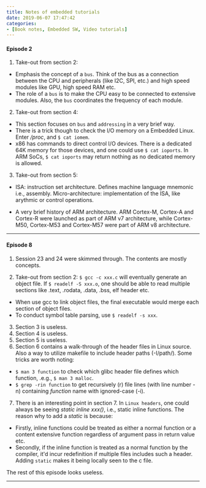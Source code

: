 ```yaml
---
title: Notes of embedded tutorials
date: 2019-06-07 17:47:42
categories:
- [Book notes, Embedded SW, Video tutorials]
---
```


#### **Episode 2**

1. Take-out from section 2:

* Emphasis the concept of a `bus`. Think of the bus as a connection between the CPU and peripherals (like I2C, SPI, etc.) and high speed modules like GPU, high speed RAM etc. 
* The role of a `bus` is to make the CPU easy to be connected to extensive modules. Also, the `bus` coordinates the frequency of each module.

2. Take-out from section 4:

* This section focuses on `bus` and `addressing` in a very brief way.
* There is a trick though to check the I/O memory on a Embedded Linux. Enter */proc*, and `$ cat iomem`.
* x86 has commands to direct control I/O devices. There is a dedicated 64K memory for those devices, and one could use `$ cat ioports`. In ARM SoCs, `$ cat ioports` may return nothing as no dedicated memory is allowed.

3. Take-out from section 5:

* ISA: instruction set architecture. Defines machine language mnemonic i.e., assembly. Micro-architecture: implementation of the ISA, like arythmic or control operations.

* A very brief history of ARM architecture. ARM Cortex-M, Cortex-A and Cortex-R were launched as part of ARM v7 architecture, while Cortex-M50, Cortex-M53 and Cortex-M57 were part of ARM v8 architecture.

***

#### **Episode 8**

1. Session 23 and 24 were skimmed through. The contents are mostly concepts.

2. Take-out from section 2:
`$ gcc -c xxx.c` will eventually generate an object file. If `$ readelf -S xxx.o`, one should be able to read multiple sections like .text, .rodata, .data, .bss, elf header etc. 
* When use gcc to link object files, the final executable would merge each section of object files.
* To conduct symbol table parsing, use `$ readelf -s xxx`.

3. Section 3 is useless.
4. Section 4 is useless.
5. Section 5 is useless.
6. Section 6 contains a walk-through of the header files in Linux source. Also a way to utilize makefile to include header paths (-I/path/). Some tricks are worth noting:
- `$ man 3 function` to check which glibc header file defines which function, .e.g., `$ man 3 malloc`.
- `$ grep -rin function` to get recursively (r) file lines (with line number -n) containing *function* name with ignored-case (-i).

7. There is an interesting point in section 7. In `Linux headers`, one could always be seeing *static inline xxx()*, i.e., static inline functions. The reason why to add a *static* is because:

- Firstly, inline functions could be treated as either a normal function or a content extensive function regardless of argument pass in return value etc.
- Secondly, if the inline function is treated as a normal function by the compiler, it'd incur redefinition if multiple files includes such a header. Adding `static` makes it being locally seen to the c file.

The rest of this episode looks useless.

---
